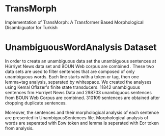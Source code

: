 # TransMorph
Implementation of TransMorph: A Transformer Based Morphological Disambiguator for Turkish

# UnambiguousWordAnalysis Dataset
In order to create an unambiguous data set the unambiguous sentences at Hürriyet News data set and BOUN Web corpus are combined .
These two data sets are used to filter sentences that are composed of only unambiguous words. 
Each line starts with a token or tag, then one lemma+tag analysis, separated by whitespace. 
We created the analyses using Kemal Oflazer's finite state transducers. 11842 unambiguous sentences frm Hurriyet News Data and 298703 unambiguous sentences 
from BOUN Web Corpus are combined. 310109 sentences are obtained after dropping duplicate sentences. 

Moreover, the sentences and their morphological analysis of each sentence are presented in UnambigousSentences file. Morphological analysis of words are seperated with Eow token and lemma is seperated with Eor token from analysis.
